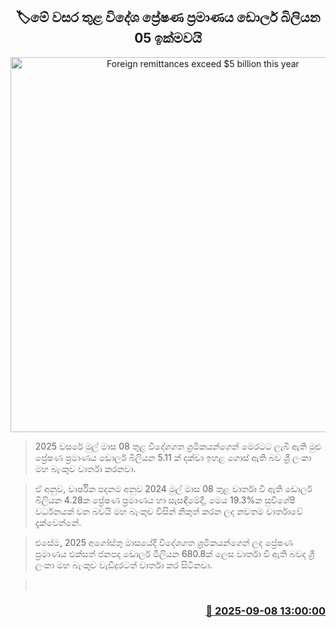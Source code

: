 <p align='center'><b><h2 align='center' title='Foreign remittances exceed $5 billion this year'>🏷මේ වසර තුළ විදේශ ප්‍රේෂණ ප්‍රමාණය ඩොලර් බිලියන 05 ඉක්මවයි</h2></b></p>
<p align='center'><img src='https://helakuru.sgp1.cdn.digitaloceanspaces.com/esana/images/lib/doller-new[1].jpg' width='600' alt='Foreign remittances exceed $5 billion this year'></p>

> 2025 වසරේ මුල් මාස 08 තුළ විදේශගත ශ්‍රමිකයන්ගෙන් මෙරටට ලැබී ඇති මුළු ප්‍රේෂණ ප්‍රමාණය ඩොලර් බිලියන 5.11 ක් දක්වා ඉහළ ගොස් ඇති බව ශ්‍රී ලංකා මහ බැංකුව වාර්තා කරනවා.

> ඒ අනුව, වාර්ෂික පදනම අනුව 2024 මුල් මාස 08 තුළ වාර්තා වී ඇති ඩොලර් බිලියන 4.28ක ප්‍රේෂණ ප්‍රමාණය හා සැසඳීමේදී, මෙය 19.3%ක සුවිශේෂී වර්ධනයක් වන බවයි මහ බැංකුව විසින් නිකුත් කරන ලද නවතම වාර්තාවේ දැක්වෙන්නේ.

> එසේම, 2025 අගෝස්තු මාසයේදී විදේශගත ශ්‍රමිකයන්ගෙන් ලද ප්‍රේෂණ ප්‍රමාණය එක්සත් ජනපද ඩොලර් මිලියන 680.8ක් ලෙස වාර්තා වී ඇති බවද ශ්‍රී ලංකා මහ බැංකුව වැඩිදුරටත් වාර්තා කර සිටිනවා.

>  



<h3 align='right'><a href='https://www.helakuru.lk/esana/p/113402/'>📅 2025-09-08 13:00:00</a></h3>

